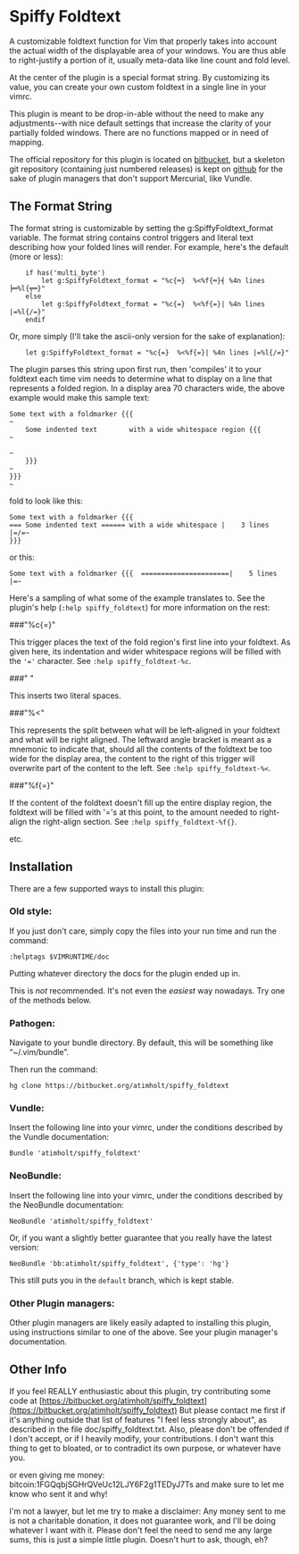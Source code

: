 
Spiffy Foldtext
===============

A customizable foldtext function for Vim that properly takes into account the
actual width of the displayable area of your windows. You are thus able to
right-justify a portion of it, usually meta-data like line count and fold
level.

At the center of the plugin is a special format string. By customizing its
value, you can create your own custom foldtext in a single line in your vimrc.

This plugin is meant to be drop-in-able without the need to make any
adjustments--with nice default settings that increase the clarity of your
partially folded windows. There are no functions mapped or in need of mapping.

The official repository for this plugin is located on
[bitbucket](https://bitbucket.org/atimholt/spiffy_foldtext), but a skeleton
git repository (containing just numbered releases) is kept on
[github](https://github.com/atimholt/spiffy_foldtext) for the sake of plugin
managers that don't support Mercurial, like Vundle.

## The Format String

The format string is customizable by setting the g:SpiffyFoldtext_format
variable. The format string contains control triggers and literal text
describing how your folded lines will render. For example, here's the default
(more or less):

        if has('multi_byte')
            let g:SpiffyFoldtext_format = "%c{═}  %<%f{═}╡ %4n lines ╞═%l{╤═}"
        else
            let g:SpiffyFoldtext_format = "%c{=}  %<%f{=}| %4n lines |=%l{/=}"
        endif

Or, more simply (I'll take the ascii-only version for the sake of
explanation):

        let g:SpiffyFoldtext_format = "%c{=}  %<%f{=}| %4n lines |=%l{/=}"

The plugin parses this string upon first run, then 'compiles' it to your
foldtext each time vim needs to determine what to display on a line that
represents a folded region. In a display area 70 characters wide, the above
example would make this sample text:

    Some text with a foldmarker {{{                                       ~
        Some indented text        with a wide whitespace region {{{       ~
                                                                          ~
        }}}                                                               ~
    }}}                                                                   ~

fold to look like this:

    Some text with a foldmarker {{{
    === Some indented text ====== with a wide whitespace |    3 lines |=/=~
    }}}

or this:

    Some text with a foldmarker {{{  ======================|    5 lines |=~


Here's a sampling of what some of the example translates to. See the plugin's
help (`:help spiffy_foldtext`) for more information on the rest:

###"%c{=}"

This trigger places the text of the fold region's first line into your
foldtext. As given here, its indentation and wider whitespace regions will be
filled with the `'='` character. See `:help spiffy_foldtext-%c`.

###"  "

This inserts two literal spaces.

###"%<"

This represents the split between what will be left-aligned in your foldtext
and what will be right aligned. The leftward angle bracket is meant as a
mnemonic to indicate that, should all the contents of the foldtext be too wide
for the display area, the content to the right of this trigger will overwrite
part of the content to the left. See `:help spiffy_foldtext-%<`.

###"%f{=}"

If the content of the foldtext doesn't fill up the entire display region, the
foldtext will be filled with '='s at this point, to the amount needed to
right-align the right-align section. See `:help spiffy_foldtext-%f{}`.

  etc.

## Installation

There are a few supported ways to install this plugin:

### Old style:

If you just don't care, simply copy the files into your run time and run the
command:

    :helptags $VIMRUNTIME/doc

Putting whatever directory the docs for the plugin ended up in.

This is *not* recommended. It's not even the *easiest* way nowadays. Try one of
the methods below.


### Pathogen:

Navigate to your bundle directory. By default, this will be something like
“~/.vim/bundle”.

Then run the command:

    hg clone https://bitbucket.org/atimholt/spiffy_foldtext


### Vundle:

Insert the following line into your vimrc, under the conditions described by the
Vundle documentation:

    Bundle 'atimholt/spiffy_foldtext'


### NeoBundle:

Insert the following line into your vimrc, under the conditions described by the
NeoBundle documentation:

    NeoBundle 'atimholt/spiffy_foldtext'

Or, if you want a slightly better guarantee that you really have the latest
version:

    NeoBundle 'bb:atimholt/spiffy_foldtext', {'type': 'hg'}

This still puts you in the `default` branch, which is kept stable.

### Other Plugin managers:

Other plugin managers are likely easily adapted to installing this plugin, using
instructions similar to one of the above. See your plugin manager's
documentation.

## Other Info

If you feel REALLY enthusiastic about this plugin, try contributing some code
at
[https://bitbucket.org/atimholt/spiffy_foldtext](https://bitbucket.org/atimholt/spiffy_foldtext)
But please contact me first if it's anything outside that list of features "I
feel less strongly about", as described in the file doc/spiffy_foldtext.txt.
Also, please don't be offended if I don't accept, or if I heavily modify, your
contributions. I don't want this thing to get to bloated, or to contradict its
own purpose, or whatever have you.

or even giving me money:
bitcoin:1FGQqbjSGHrQVeUc12LJY6F2g1TEDyJ7Ts
and make sure to let me know who sent it and why!

I'm not a lawyer, but let me try to make a disclaimer: Any money sent to me is
not a charitable donation, it does not guarantee work, and I'll be doing
whatever I want with it. Please don't feel the need to send me any large sums,
this is just a simple little plugin. Doesn't hurt to ask, though, eh?

